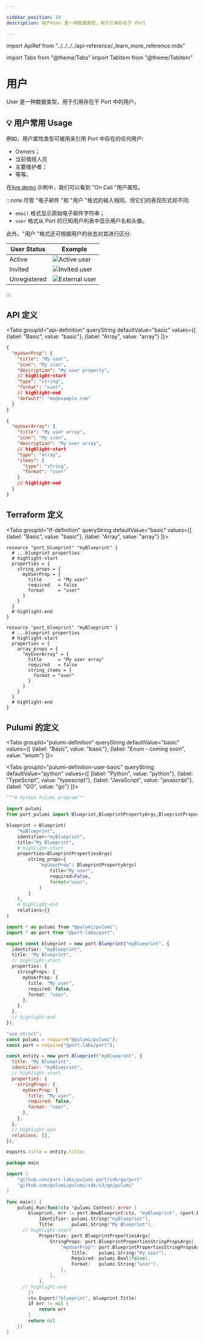 ```yaml
---

sidebar_position: 19
description: 用户User 是一种数据类型，用于引用存在于 Port

---
```


import ApiRef from "../../../../api-reference/_learn_more_reference.mdx"

import Tabs from "@theme/Tabs"
import TabItem from "@theme/TabItem"

# 用户

User 是一种数据类型，用于引用存在于 Port 中的用户。

## 💡 用户常用 Usage

例如，用户属性类型可被用来引用 Port 中存在的任何用户: 

* Owners；
* 当前值班人员
* 主要维护者；
* 等等。

在[live demo](https://demo.getport.io/service_catalog) 示例中，我们可以看到 "On Call "用户属性。

:::note 尽管 "电子邮件 "和 "用户 "格式的输入相同，但它们的表现形式却不同: 

* `email` 格式显示原始电子邮件字符串；
* `user` 格式从 Port 的已知用户列表中显示用户名和头像。

此外，"用户 "格式还可根据用户的状态对其进行区分: 


| User Status  | Example                                                                                 |
| ------------ | --------------------------------------------------------------------------------------- |
| Active       | ![Active user](../../../../../static/img/software-catalog/blueprint/activeUser.png)     |
| Invited      | ![Invited user](../../../../../static/img/software-catalog/blueprint/invitedUser.png)   |
| Unregistered | ![External user](../../../../../static/img/software-catalog/blueprint/externalUser.png) |


:::

## API 定义

<Tabs groupId="api-definition" queryString defaultValue="basic" values={[
{label: "Basic", value: "basic"},
{label: "Array", value: "array"}
]}>

<TabItem value="basic">

```json showLineNumbers
{
  "myUserProp": {
    "title": "My user",
    "icon": "My icon",
    "description": "My user property",
    // highlight-start
    "type": "string",
    "format": "user",
    // highlight-end
    "default": "me@example.com"
  }
}
```

</TabItem>
<TabItem value="array">

```json showLineNumbers
{
  "myUserArray": {
    "title": "My user array",
    "icon": "My icon",
    "description": "My user array",
    // highlight-start
    "type": "array",
    "items": {
      "type": "string",
      "format": "user"
    }
    // highlight-end
  }
}
```

</TabItem>
</Tabs>

<ApiRef />

## Terraform 定义

<Tabs groupId="tf-definition" queryString defaultValue="basic" values={[
{label: "Basic", value: "basic"},
{label: "Array", value: "array"}
]}>

<TabItem value="basic">

```hcl showLineNumbers
resource "port_blueprint" "myBlueprint" {
  # ...blueprint properties
  # highlight-start
  properties = {
    string_props = {
      myUserProp = {
        title      = "My user"
        required   = false
        format     = "user"
      }
    }
  }
  # highlight-end
}
```

</TabItem>
<TabItem value="array">

```hcl showLineNumbers
resource "port_blueprint" "myBlueprint" {
  # ...blueprint properties
  # highlight-start
  properties = {
    array_props = {
      "myUserArray" = {
        title      = "My user array"
        required   = false
        string_items = {
          format = "user"
        }
      }
    }
  }
  # highlight-end
}
```

</TabItem>

</Tabs>

## Pulumi 的定义

<Tabs groupId="pulumi-definition" queryString defaultValue="basic" values={[
{label: "Basic", value: "basic"},
{label: "Enum - coming soon", value: "enum"}
]}>

<TabItem value="basic">

<Tabs groupId="pulumi-definition-user-basic" queryString defaultValue="python" values={[
{label: "Python", value: "python"},
{label: "TypeScript", value: "typescript"},
{label: "JavaScript", value: "javascript"},
{label: "GO", value: "go"}
]}>

<TabItem value="python">

```python showLineNumbers
"""A Python Pulumi program"""

import pulumi
from port_pulumi import Blueprint,BlueprintPropertyArgs,BlueprintPropertiesArgs

blueprint = Blueprint(
    "myBlueprint",
    identifier="myBlueprint",
    title="My Blueprint",
    # highlight-start
    properties=BlueprintPropertiesArgs(
        string_props={
            "myUserProp": BlueprintPropertyArgs(
                title="My user",
                required=False,
                format="user",
            )
        }
    ),
    # highlight-end
    relations={}
)
```

</TabItem>

<TabItem value="typescript">

```typescript showLineNumbers
import * as pulumi from "@pulumi/pulumi";
import * as port from "@port-labs/port";

export const blueprint = new port.Blueprint("myBlueprint", {
  identifier: "myBlueprint",
  title: "My Blueprint",
  // highlight-start
  properties: {
    stringProps: {
      myUserProp: {
        title: "My user",
        required: false,
        format: "user",
      },
    },
  },
  // highlight-end
});
```

</TabItem>

<TabItem value="javascript">

```javascript showLineNumbers
"use strict";
const pulumi = require("@pulumi/pulumi");
const port = require("@port-labs/port");

const entity = new port.Blueprint("myBlueprint", {
  title: "My Blueprint",
  identifier: "myBlueprint",
  // highlight-start
  properties: {
    stringProps: {
      myUserProp: {
        title: "My user",
        required: false,
        format: "user",
      },
    },
  },
  // highlight-end
  relations: [],
});

exports.title = entity.title;
```

</TabItem>
<TabItem value="go">

```go showLineNumbers
package main

import (
    "github.com/port-labs/pulumi-port/sdk/go/port"
    "github.com/pulumi/pulumi/sdk/v3/go/pulumi"
)

func main() {
    pulumi.Run(func(ctx *pulumi.Context) error {
    	blueprint, err := port.NewBlueprint(ctx, "myBlueprint", &port.BlueprintArgs{
    		Identifier: pulumi.String("myBlueprint"),
    		Title:      pulumi.String("My Blueprint"),
      // highlight-start
    		Properties: port.BlueprintPropertiesArgs{
    			StringProps: port.BlueprintPropertiesStringPropsArgs{
                    "myUserProp": port.BlueprintPropertiesStringPropsArgs{
                        Title:    pulumi.String("My user"),
                        Required: pulumi.Bool(false),
                        Format:   pulumi.String("user"),
                    },
                },
    		},
      // highlight-end
    	})
    	ctx.Export("blueprint", blueprint.Title)
    	if err != nil {
    		return err
    	}
    	return nil
    })
}
```

</TabItem>

</Tabs>

</TabItem>
</Tabs>